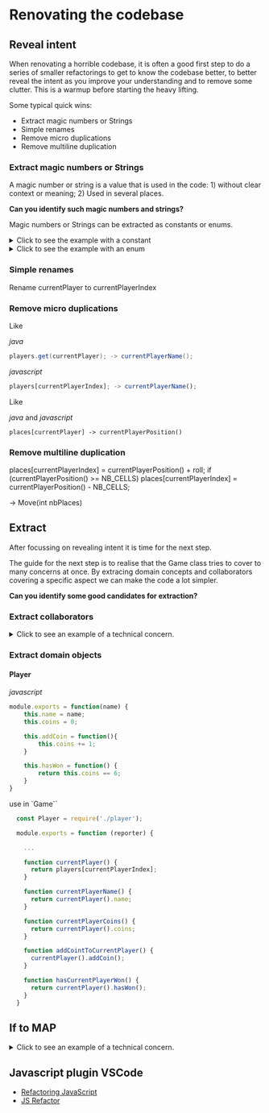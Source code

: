 # Renovating the codebase

## Reveal intent

When renovating a horrible codebase, it is often a good first step to do a series of smaller refactorings to get to know the codebase better, to better reveal the intent as you improve your understanding and to remove some clutter. This is a warmup before starting the heavy lifting.

Some typical quick wins:

* Extract magic numbers or Strings
* Simple renames
* Remove micro duplications
* Remove multiline duplication

### Extract magic numbers or Strings

A magic number or string is a value that is used in the code: 1) without clear context or meaning; 2) Used in several places.

**Can you identify such magic numbers and strings?**

Magic numbers or Strings can be extracted as constants or enums. 

<details>
  <summary>Click to see the example with a constant</summary>
  <p>
    
  Like NB_CELLS
  
  </p>
</details>

<details>
  <summary>Click to see the example with an enum </summary>
  <p>
    
  Like POP, SCIENCE, SPORT, ROCK to an enum QuestionCategorie

  *javascript*

  ```javascript
  module.exports = Object.freeze({
    "POP": "Pop",
    "SCIENCE": "Science",
    "SPORTS": "Sports",
    "ROCK": "Rock"
  });
  ```
  
  </p>
</details>


### Simple renames

Rename currentPlayer to currentPlayerIndex

### Remove micro duplications

Like 

*java*
```java
players.get(currentPlayer); -> currentPlayerName();
```

*javascript*

```javascript
players[currentPlayerIndex]; -> currentPlayerName();
```

Like

*java* and *javascript*

```
places[currentPlayer] -> currentPlayerPosition()
```

### Remove multiline duplication

places[currentPlayerIndex] = currentPlayerPosition() + roll;
if (currentPlayerPosition() >= NB_CELLS) places[currentPlayerIndex] = currentPlayerPosition() - NB_CELLS;

-> Move(int nbPlaces)

## Extract 

After focussing on revealing intent it is time for the next step.

The guide for the next step is to realise that the Game class tries to cover to many concerns at once. By extracing domain concepts and collaborators covering a specific aspect we can make the code a lot simpler. 

**Can you identify some good candidates for extraction?**

### Extract collaborators 

<details>
  <summary>Click to see an example of a technical concern. </summary>
  <p>
    
  Everywhere in the code the output is written directly to the console (System.out in Java). This makes it hard in our test (remember the setOut in the Golden Master), but also makes it pretty to use this in the context of a website or mobile application. Extracting a reporter that reports about what happens in the game would be a big step forward. 
  
  The first step towards a reporter is to extract the System.out in a method. 
  
  *java*

  ```java
    private void report(String message) {
        System.out.println(message);
    }
  ```

  *javascript*

  ```javascript
  function report(message) {
		console.log(message);
	}
  ```
  
  The next step is to create a Reporter class and move the method there. 
  
*Java*

  ```java
    public class Reporter {
      public Reporter() {
      }

      void report(String message) {
          System.out.println(message);
      }
    }
  ```

*javascript*

```javascript
module.exports = {
    report: function(message) {
        console.log(message);
    }
}
```
  
  And everywhere in the code you will find: 
  
  ```java
    reporter.report(...);
  ```
  
  Next we ensure the dependencies are properly injected: 
  
  ```java 
    public class Reporter {

      private PrintStream stream;

      public Reporter(PrintStream stream) {
          this.stream = stream;
      }
    ...
    
    }
  ```  
  
  And in the game class.
  
 *java* 
  ```java  
    public class Game {

    ...

    private final Reporter reporter;

   ...

    public Game(Reporter reporter) {
        ...
        this.reporter = reporter;
    }
    ...
    
    }
  ```
  
 *javascript*

 ```javascript
 module.exports = function (reporter) {
   ....

  function report(message) {
		reporter.report(message);
	}
 }
 ```
  
  </p>
</details>

### Extract domain objects

#### Player

*javascript*

```javascript
module.exports = function(name) {
    this.name = name;
    this.coins = 0;

    this.addCoin = function(){
        this.coins += 1;
    }

    this.hasWon = function() {
        return this.coins == 6;
    }
}
```

use in `Game``

```javascript
  const Player = require('./player');

  module.exports = function (reporter) {

    ...

    function currentPlayer() {
      return players[currentPlayerIndex];
    }

    function currentPlayerName() {
      return currentPlayer().name;
    }

    function currentPlayerCoins() {
      return currentPlayer().coins;
    }

    function addCointToCurrentPlayer() {
      currentPlayer().addCoin();
    }

    function hasCurrentPlayerWon() {
      return currentPlayer().hasWon();
    }
  }
```

## If to MAP

<details>
  <summary>Click to see an example of a technical concern. </summary>
  <p>

*javascript*

```javascript
    const categoryForPosition = new Map();
    categoryForPosition.set(0, Category.POP);
    categoryForPosition.set(1, Category.SCIENCE);
    categoryForPosition.set(2, Category.SPORTS);
    categoryForPosition.set(3, Category.ROCK);

    var currentCategory = function () {
        const nbCategories = Object.keys(Category).length;
        const scaledPosition = places[currentPlayerIndex] % nbCategories;
        return categoryForPosition.get(scaledPosition);
    };
```

you can also replace the Map with an algorithm.

```javascritp
  var currentCategory = function () {
		const nbCategories = Object.keys(Category).length;
		const scaledPosition = places[currentPlayerIndex] % nbCategories
		return Category[Object.keys(Category)[scaledPosition]];
	};
```

  </p>
</details>


## Javascript plugin VSCode

- [Refactoring JavaScript](https://code.visualstudio.com/docs/editor/refactoring)
- [JS Refactor](https://marketplace.visualstudio.com/items?itemName=cmstead.jsrefactor)








